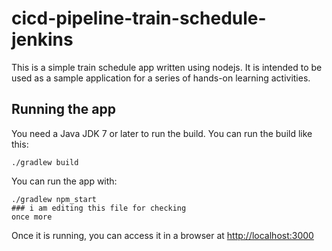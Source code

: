 # cicd-pipeline-train-schedule-jenkins

This is a simple train schedule app written using nodejs. It is intended to be used as a sample application for a series of hands-on learning activities.

## Running the app

You need a Java JDK 7 or later to run the build. You can run the build like this:

    ./gradlew build

You can run the app with:

    ./gradlew npm_start
    ### i am editing this file for checking 
    once more 

Once it is running, you can access it in a browser at [http://localhost:3000](http://localhost:3000)
